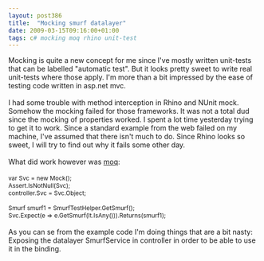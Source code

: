 ```yaml
---
layout: post386
title:  "Mocking smurf datalayer"
date: 2009-03-15T09:16:00+01:00
tags: c# mocking moq rhino unit-test
---
```


Mocking is <span class="variant">quite a new concept for me since I've mostly written unit-tests tha</span>t can be labelled "automatic test". But it looks pretty sweet to write real unit-tests where those apply. I'm more than a bit impressed by the ease of testing code written in asp.net mvc.<br><br>I had some trouble with method interception in Rhino and NUnit mock. Somehow the mocking failed for those frameworks. It was not a total dud since the mocking of properties worked. I spent a lot time yesterday trying to get it to work. Since a standard example from the web failed on my machine, I've assumed that there isn't much to do. Since Rhino looks so sweet, I will try to find out why it fails some other day.<br><br>What did work however was <a href="http://code.google.com/p/moq/">moq</a>:<br><br><span style="font-size:85%;">var Svc = new Mock<ismurfservice>();<br>Assert.IsNotNull(Svc);<br>controller.Svc = Svc.Object;<br><br>Smurf smurf1 = SmurfTestHelper.GetSmurf();<br>Svc.Expect(e =&gt; e.GetSmurf(It.IsAny<guid>())).Returns(smurf1);</guid></ismurfservice></span><br><br>As you can se from the example code I'm doing things that are a bit nasty: Exposing the datalayer SmurfService in controller in order to be able to use it in the binding.
<div style="clear: both;"></div>